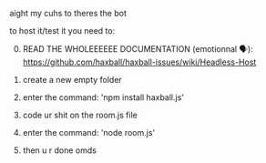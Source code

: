 aight my cuhs to theres the bot

to host it/test it you need to:

0) READ THE WHOLEEEEEE DOCUMENTATION (emotionnal 🗣️): https://github.com/haxball/haxball-issues/wiki/Headless-Host

1) create a new empty folder

2) enter the command: 'npm install haxball.js'

3) code ur shit on the room.js file

4) enter the command: 'node room.js'

5) then u r done omds